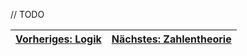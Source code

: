 // TODO

| [Vorheriges: Logik](logik.md) | [Nächstes: Zahlentheorie](zahlentheorie.md) |
| :---------------------------- | ------------------------------------------: |